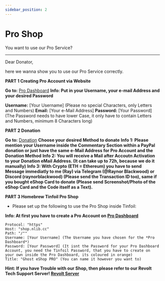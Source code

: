 ```yaml
---
sidebar_position: 2
---
```


# Pro Shop
You want to use our Pro Service?

---

Dear Donator,

here we wanna show you to use our Pro Service correctly.

**PART 1 Creating Pro Account via Website**

**Go to:** [Pro Dashboard](https://pro.nlib.cc/register)
**Info: Put in your Username, your e-mail Address and your desired Password**

**Username:** [Your Username] (Please no special Characters, only Letters and Numbers)
**Email:** [Your e-Mail Address]
**Password:** [Your Password] (The Password needs to have lower Case, it only have to contain Letters and Numbers, minimum 8 Characters long)

**PART 2 Donation**

**Go to:** [Donation](https://donate.ghostland.at/)
**Choose your desired Method to donate**
**Info 1: Please mention your Username inside the Commentary Section within a PayPal donation or just have the same e-Mail Address for Pro Account and the Donation Method**
**Info 2: You will receive a Mail after Accoutn Activation to your Donation eMail Address. (It can take up to 72h, because we do it manually)**
**Info 3: With Crypto (ETH = Ethereum) you have to send Message immediatly to me (Ray) via Telegram (@Raynor Blackwood) or Discord (raynorblackwood) (Please send the Transaction ID too), same if you bought eShop Card to donate (Please send Screenshot/Photo of the eShop Card and the Code itself as a Text).**

**PART 3 Homebrew Tinfoil Pro Shop**
- Please set up the following to use the Pro Shop inside Tinfoil:

**Info: At first you have to create a Pro Account on [Pro Dashboard](https://pro.nlib.cc/)**

```
Protocol: "https"
Host: "shop.nlib.cc"
Path: "/""
Username: [Your Username] (The Username you have chosen for the *Pro Dashboard*)
Password: [Your Password] (It isnt the Password for your Pro Dashboard Account, you need the Tinfoil Password, that you have to create on your own inside the Pro Dashboard, its coloured in orange)
Title: "Ghost eShop PRO" (You can name it however you want to)
```

**Hint: If you have Trouble with our Shop, then please refer to our Revolt Tech Support Server! [Revolt Server](https://rvlt.gg/3GzQrQvg/)**